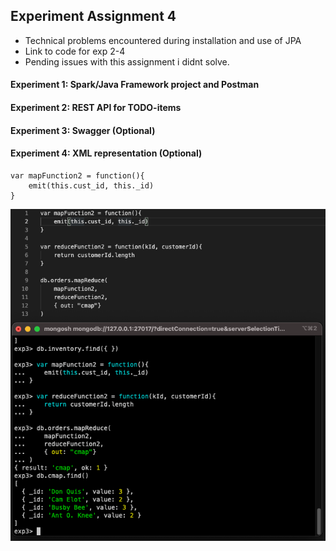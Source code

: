 ## Experiment Assignment 4

- Technical problems encountered during installation and use of JPA
- Link to code for exp 2-4
- Pending issues with this assignment i didnt solve.

#### Experiment 1: Spark/Java Framework project and Postman

#### Experiment 2: REST API for TODO-items

#### Experiment 3: Swagger (Optional)

#### Experiment 4: XML representation (Optional)




```console
var mapFunction2 = function(){
    emit(this.cust_id, this._id)
}

```

![image](https://github.com/Oysteinvikane/DAT250/blob/main/Pictures/Expass3/exp2.png)


